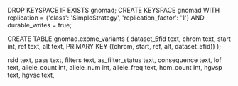 DROP KEYSPACE IF EXISTS gnomad;
CREATE KEYSPACE gnomad WITH replication = {'class': 'SimpleStrategy', 'replication_factor': '1'}  AND durable_writes = true;

CREATE TABLE gnomad.exome_variants (
  dataset_5fid text,
  chrom text,
  start int,
  ref text,
  alt text,
  PRIMARY KEY ((chrom, start, ref, alt, dataset_5fid))
);

rsid text,
pass text,
filters text,
as_filter_status text,
consequence text,
lof text,
allele_count int,
allele_num int,
allele_freq text,
hom_count int,
hgvsp text,
hgvsc text,